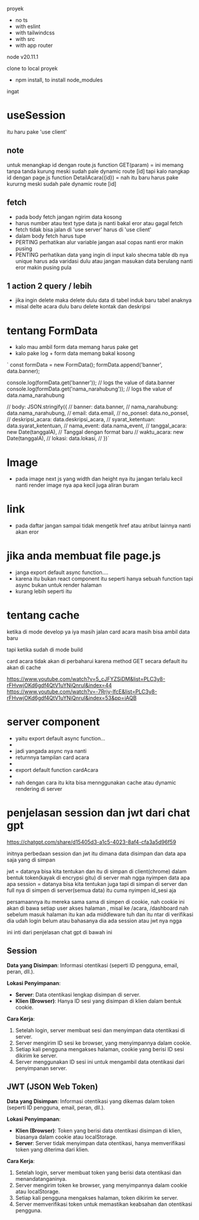 proyek

- no ts
- with eslint
- with tailwindcss
- with src
- with app router

node v20.11.1

clone to local proyek

- npm install, to install node_modules

ingat

# useSession

itu haru pake 'use client'

## note

untuk menangkap id dengan route.js function GET(param) = ini memang tanpa tanda kurung meski sudah pale dynamic route [id]
tapi kalo nangkap id dengan page.js function DetailAcara({id}) = nah itu baru harus pake kururng meski sudah pale dynamic route [id]

## fetch

* pada body fetch jangan ngirim data kosong
* harus number atau text type data js nanti bakal eror atau gagal fetch
* fetch tidak bisa jalan di 'use server' harus di 'use client'
* dalam body fetch harus tupe
* PERTING perhatikan alur variable jangan asal copas nanti eror makin pusing
* PENTING perhatikan data yang ingin di input kalo shecma table db nya unique harus ada varidasi dulu atau jangan masukan data berulang nanti eror makin pusing pula

## 1 action 2 query / lebih

- jika ingin delete maka delete dulu data di tabel induk baru tabel anaknya
- misal delte acara dulu baru delete kontak dan deskripsi

# tentang FormData

* kalo mau ambil form data memang harus pake get
* kalo pake log + form data memang bakal kosong
  
 ` const formData = new FormData();
  formData.append('banner', data.banner);

  console.log(formData.get('banner')); // logs the value of data.banner
  console.log(formData.get('nama_narahubung')); // logs the value of data.nama_narahubung

// body: JSON.stringify({
// banner: data.banner,
// nama_narahubung: data.nama_narahubung,
// email: data.email,
// no_ponsel: data.no_ponsel,
// deskripsi_acara: data.deskripsi_acara,
// syarat_ketentuan: data.syarat_ketentuan,
// nama_event: data.nama_event,
// tanggal_acara: new Date(tanggalA), // Tanggal dengan format baru
// waktu_acara: new Date(tanggalA),
// lokasi: data.lokasi,
// })`

# Image

- pada image next js yang width dan height nya itu jangan terlalu kecil nanti render image nya apa kecil juga aliran buram

# link

- pada <link>daftar</link> jangan sampai tidak mengetik href atau atribut lainnya nanti akan eror

# jika anda membuat file page.js

* janga export default async function....
* karena itu bukan react component itu seperti hanya sebuah function tapi async bukan untuk render halaman
* kurang lebih seperti itu

# tentang cache

ketika di mode develop ya iya masih jalan card acara masih bisa ambil data baru

tapi ketika sudah di mode build

card acara tidak akan di perbaharui karena method GET secara default itu akan di cache

https://www.youtube.com/watch?v=5_cJFYZSiDM&list=PLC3y8-rFHvwjOKd6gdf4QtV1uYNiQnruI&index=44
https://www.youtube.com/watch?v=-7Rrjy-lfcE&list=PLC3y8-rFHvwjOKd6gdf4QtV1uYNiQnruI&index=53&pp=iAQB

# server component

* yaitu export default async function...
* 
* jadi yangada async nya nanti
* returnnya tampilan card acara
* 
* export default function cardAcara
* 
* nah dengan cara itu kita bisa mennggunakan cache atau dynamic rendering di server

# penjelasan session dan jwt dari chat gpt 

https://chatgpt.com/share/d15405d3-a1c5-4023-8af4-cfa3a5d96f59

initnya perbedaan session dan jwt itu dimana data disimpan dan data apa saja yang di simpan

jwt = datanya bisa kita tentukan dan itu di simpan di client(chrome) dalam bentuk token(kayak di encrypsi gitu) di server mah ngga nyimpen data apa apa
session = datanya bisa kita tentukan juga tapi di simpan di server dan full nya di simpen di server(semua data) itu cuma nyimpen id_sesi aja 

persamaannya itu mereka sama sama di simpen di cookie, 
nah cookie ini akan di bawa setiap user akses halaman , misal ke /acara, /dashboard
nah sebelum masuk halaman itu kan ada middleware tuh dan itu ntar di verifikasi dia udah login belum atau bahasanya dia ada session atau jwt nya ngga 

ini inti dari penjelasan chat gpt di bawah ini

## Session
**Data yang Disimpan**: Informasi otentikasi (seperti ID pengguna, email, peran, dll.).

**Lokasi Penyimpanan**:
- **Server**: Data otentikasi lengkap disimpan di server.
- **Klien (Browser)**: Hanya ID sesi yang disimpan di klien dalam bentuk cookie.

**Cara Kerja**:
1. Setelah login, server membuat sesi dan menyimpan data otentikasi di server.
2. Server mengirim ID sesi ke browser, yang menyimpannya dalam cookie.
3. Setiap kali pengguna mengakses halaman, cookie yang berisi ID sesi dikirim ke server.
4. Server menggunakan ID sesi ini untuk mengambil data otentikasi dari penyimpanan server.

## JWT (JSON Web Token)
**Data yang Disimpan**: Informasi otentikasi yang dikemas dalam token (seperti ID pengguna, email, peran, dll.).

**Lokasi Penyimpanan**:
- **Klien (Browser)**: Token yang berisi data otentikasi disimpan di klien, biasanya dalam cookie atau localStorage.
- **Server**: Server tidak menyimpan data otentikasi, hanya memverifikasi token yang diterima dari klien.

**Cara Kerja**:
1. Setelah login, server membuat token yang berisi data otentikasi dan menandatanganinya.
2. Server mengirim token ke browser, yang menyimpannya dalam cookie atau localStorage.
3. Setiap kali pengguna mengakses halaman, token dikirim ke server.
4. Server memverifikasi token untuk memastikan keabsahan dan otentikasi pengguna.
